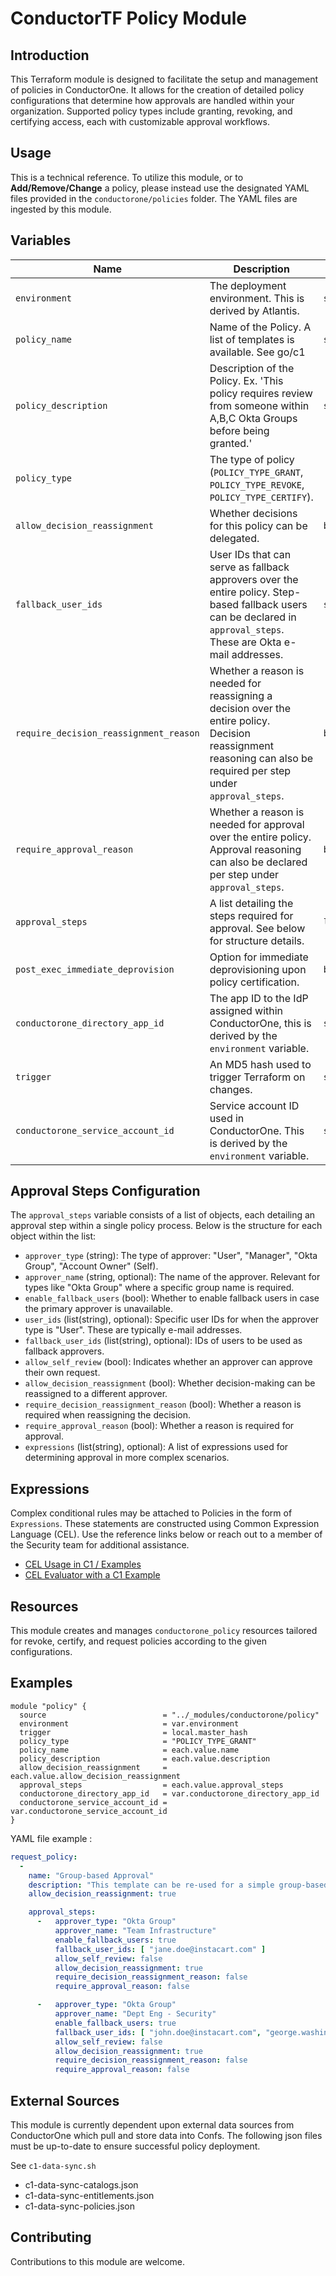 # ConductorTF Policy Module

## Introduction

This Terraform module is designed to facilitate the setup and management of policies in ConductorOne. It allows for the creation of detailed policy configurations that determine how approvals are handled within your organization. Supported policy types include granting, revoking, and certifying access, each with customizable approval workflows.

## Usage

This is a technical reference. To utilize this module, or to **Add/Remove/Change** a policy, please instead use the designated YAML files provided in the `conductorone/policies` folder. The YAML files are ingested by this module. 

## Variables

| Name | Description | Type | Default |
|------|-------------|------|---------|
| `environment` | The deployment environment. This is derived by Atlantis. | `string` | N/A |
| `policy_name` | Name of the Policy. A list of templates is available. See go/c1 | `string` | N/A |
| `policy_description` | Description of the Policy. Ex. 'This policy requires review from someone within A,B,C Okta Groups before being granted.' | `string` | N/A |
| `policy_type` | The type of policy (`POLICY_TYPE_GRANT`, `POLICY_TYPE_REVOKE`, `POLICY_TYPE_CERTIFY`). |
| `allow_decision_reassignment` | Whether decisions for this policy can be delegated. | `bool` | N/A |
| `fallback_user_ids` | User IDs that can serve as fallback approvers over the entire policy. Step-based fallback users can be declared in `approval_steps`. These are Okta e-mail addresses. | `string` | N/A |
| `require_decision_reassignment_reason` | Whether a reason is needed for reassigning a decision over the entire policy. Decision reassignment reasoning can also be required per step under `approval_steps`. | `bool` | False |
| `require_approval_reason` | Whether a reason is needed for approval over the entire policy. Approval reasoning can also be declared per step under `approval_steps`. | `bool` | False |
| `approval_steps` | A list detailing the steps required for approval. See below for structure details. | `list(object({...})` | N/A
| `post_exec_immediate_deprovision` | Option for immediate deprovisioning upon policy certification. | `bool` | False
| `conductorone_directory_app_id` | The app ID to the IdP assigned within ConductorOne, this is derived by the `environment` variable. | `string` | N/A |
| `trigger` | An MD5 hash used to trigger Terraform on changes. | `string` | N/A
| `conductorone_service_account_id` | Service account ID used in ConductorOne. This is derived by the `environment` variable. | `string` | N/A |

## Approval Steps Configuration

The `approval_steps` variable consists of a list of objects, each detailing an approval step within a single policy process. Below is the structure for each object within the list:

- `approver_type` (string): The type of approver: "User", "Manager", "Okta Group", "Account Owner" (Self).
- `approver_name` (string, optional): The name of the approver. Relevant for types like "Okta Group" where a specific group name is required.
- `enable_fallback_users` (bool): Whether to enable fallback users in case the primary approver is unavailable.
- `user_ids` (list(string), optional): Specific user IDs for when the approver type is "User". These are typically e-mail addresses.
- `fallback_user_ids` (list(string), optional): IDs of users to be used as fallback approvers.
- `allow_self_review` (bool): Indicates whether an approver can approve their own request.
- `allow_decision_reassignment` (bool): Whether decision-making can be reassigned to a different approver.
- `require_decision_reassignment_reason` (bool): Whether a reason is required when reassigning the decision.
- `require_approval_reason` (bool): Whether a reason is required for approval.
- `expressions` (list(string), optional): A list of expressions used for determining approval in more complex scenarios.

## Expressions

Complex conditional rules may be attached to Policies in the form of `Expressions`. These statements are constructed using Common Expression Language (CEL). Use the reference links below or reach out to a member of the Security team for additional assistance.

- [CEL Usage in C1 / Examples](https://www.conductorone.com/docs/product/manage-access/conditional-policies/)
- [CEL Evaluator with a C1 Example](https://playcel.undistro.io/?content=H4sIAAAAAAAAA61T72vbMBD9Vw5%2FKA0soYOygUthIUtgI1lDnTEK%2BXKWz841%2BmEkOV227n%2BfHCtN1jVsg32T7t7dezq9%2B54U6DFJE9fk9yR8utQAtTUlS9qdAbKmJrthZ%2Bz2xlao%2BRt6NjqFsa5gLtGXxirow8RiU3Qlwjg%2FIu3JpnB58WaH7MOcpUTrOkhBNVqvAih9Mc02qLml2ljvUrijp7irJW4%2FoaIUJrgmGKtami1RlyeFLFMoQ2ZAMfOOtfMoAt1AGLXHtbmWfrGt21aNlLBg9bxfydb5jm3K6xispMlRfjT5lDYU2N52YYkHaBNDRsRhfc76X4b9W1LG0z5Xsf4LqQo1VtRKjXQfdMEbLhqUMDLaW84bb%2Bwx2Ma28fZi10r50QpbBQujt5CZ2qI2VzDh4p4hYxXOc%2FRiBcMClbuC9w2Gh9XY1WsW65O%2FYMqSBY0kYegp6Oj%2FzC8OmmEtKQ%2Bo8CYxgCLHcIhSO7xnH4wImceyDBpL%2F4CWWsOwJopvbhzZ7hfHs%2Fn05m487uIPxq5DoW%2BCgYbC8yaoS14l9LW25FwQEGx%2FHn0%2FiJ4f7AjDmLQPs3Hny2SGYhXIlkkPHh%2Fhz%2FDpCeSJNfpftd32Jb0enJ0t9fMG%2BxHB9TUsk6cxJTvwbzM47OYxQxj6CXmHdT%2FGX178G%2Fx1i%2B8lP34C3Ou%2FF5MEAAA%3D)

## Resources

This module creates and manages `conductorone_policy` resources tailored for revoke, certify, and request policies according to the given configurations.

## Examples

```hcl
module "policy" {
  source                          = "../_modules/conductorone/policy"
  environment                     = var.environment
  trigger                         = local.master_hash
  policy_type                     = "POLICY_TYPE_GRANT"
  policy_name                     = each.value.name
  policy_description              = each.value.description
  allow_decision_reassignment     = each.value.allow_decision_reassignment
  approval_steps                  = each.value.approval_steps
  conductorone_directory_app_id   = var.conductorone_directory_app_id
  conductorone_service_account_id = var.conductorone_service_account_id
}
```

YAML file example :

```yaml
request_policy:
  - 
    name: "Group-based Approval"
    description: "This template can be re-used for a simple group-based review and approval. [tf]"
    allow_decision_reassignment: true

    approval_steps:
      -   approver_type: "Okta Group"
          approver_name: "Team Infrastructure"
          enable_fallback_users: true
          fallback_user_ids: [ "jane.doe@instacart.com" ]
          allow_self_review: false
          allow_decision_reassignment: true
          require_decision_reassignment_reason: false
          require_approval_reason: false

      -   approver_type: "Okta Group"
          approver_name: "Dept Eng - Security"
          enable_fallback_users: true
          fallback_user_ids: [ "john.doe@instacart.com", "george.washington@instacart.com" ]
          allow_self_review: false
          allow_decision_reassignment: true
          require_decision_reassignment_reason: false
          require_approval_reason: false
```

## External Sources

This module is currently dependent upon external data sources from ConductorOne which pull and store data into Confs. The following json files must be up-to-date to ensure successful policy deployment.

See `c1-data-sync.sh`

- c1-data-sync-catalogs.json
- c1-data-sync-entitlements.json
- c1-data-sync-policies.json

## Contributing

Contributions to this module are welcome.
